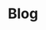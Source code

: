 ---
title: Blog
description: Keep up with the latest news.
url: /URL/

menu:
  main:
    weight: 2
  footer:
    weight: 2

_enabled_editors:
  - visual
  - content
  - source
---